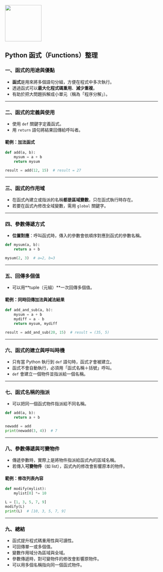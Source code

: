 <img src="https://r2cdn.perplexity.ai/pplx-full-logo-primary-dark%402x.png" class="logo" width="120"/>

## Python 函式（Functions）整理

### 一、函式的用途與優點

- **函式**是用來將多個語句分組，方便在程式中多次執行。
- 透過函式可以**最大化程式碼重用**、**減少重複**。
- 有助於把大問題拆解成小單元（稱為「程序分解」）。

---

### 二、函式的定義與使用

- 使用 `def` 關鍵字定義函式。
- 用 `return` 語句將結果回傳給呼叫者。


#### 範例：加法函式

```python
def add(a, b):
    mysum = a + b
    return mysum

result = add(12, 15)  # result = 27
```


---

### 三、函式的作用域

- 在函式內建立或指派的名稱**都是區域變數**，只在函式執行時存在。
- 若要在函式內修改全域變數，需用 `global` 關鍵字。

---

### 四、參數傳遞方式

- **位置對應**：呼叫函式時，傳入的參數會依順序對應到函式的參數名稱。

```python
def mysum(a, b):
    return a + b

mysum(2, 3)  # a=2, b=3
```


---

### 五、回傳多個值

- 可以用**tuple（元組）**一次回傳多個值。


#### 範例：同時回傳加法與減法結果

```python
def add_and_sub(a, b):
    mysum = a + b
    mydiff = a - b
    return mysum, mydiff

result = add_and_sub(20, 15)  # result = (35, 5)
```


---

### 六、函式的建立與呼叫時機

- 只有當 Python 執行到 `def` 語句時，函式才會被建立。
- 函式不會自動執行，必須用「函式名稱＋括號」呼叫。
- `def` 會建立一個物件並指派給一個名稱。

---

### 七、函式名稱的指派

- 可以把同一個函式物件指派給不同名稱。

```python
def add(a, b):
    return a + b

newadd = add
print(newadd(3, 4))  # 7
```


---

### 八、參數傳遞與可變物件

- 傳遞參數時，實際上是將物件指派給函式內的區域名稱。
- 若傳入**可變物件**（如 list），函式內的修改會影響原本的物件。


#### 範例：修改列表內容

```python
def modify(mylist):
    mylist[0] *= 10

L = [1, 3, 5, 7, 9]
modify(L)
print(L)  # [10, 3, 5, 7, 9]
```


---

### 九、總結

- 函式提升程式碼重用性與可讀性。
- 可回傳單一或多個值。
- 變數作用域分為區域與全域。
- 參數傳遞時，對可變物件的修改會影響原物件。
- 可以用多個名稱指向同一個函式物件。

